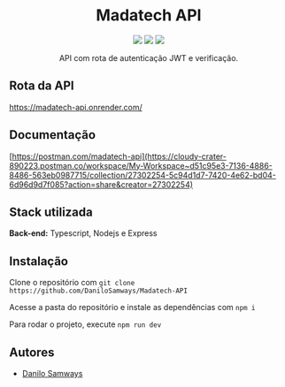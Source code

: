 <h1 align="center">
Madatech API
</h1>
<p align="center">
  <a href="#"><img src="https://img.shields.io/badge/typescript-%23007ACC.svg?style=for-the-badge&logo=typescript&logoColor=white"></a>
  <a href="#"><img src="https://img.shields.io/badge/Node.js-43853D?style=for-the-badge&logo=node.js&logoColor=white"></a>
  <a href="#"><img src="https://img.shields.io/badge/Express.js-404D59?style=for-the-badge"></a>
</p>

<p align="center">API com rota de autenticação JWT e verificação.</p>

## Rota da API

https://madatech-api.onrender.com/

## Documentação

[https://postman.com/madatech-api](https://cloudy-crater-890223.postman.co/workspace/My-Workspace~d51c95e3-7136-4886-8486-563eb0987715/collection/27302254-5c94d1d7-7420-4e62-bd04-6d96d9d7f085?action=share&creator=27302254)

## Stack utilizada

**Back-end:** Typescript, Nodejs e Express


## Instalação

Clone o repositório com ```git clone https://github.com/DaniloSamways/Madatech-API```

Acesse a pasta do repositório e instale as dependências com ```npm i```

Para rodar o projeto, execute ```npm run dev```
## Autores

- [Danilo Samways](https://www.github.com/DaniloSamways)

